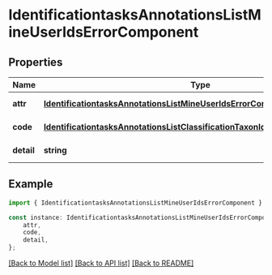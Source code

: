 # IdentificationtasksAnnotationsListMineUserIdsErrorComponent


## Properties

Name | Type | Description | Notes
------------ | ------------- | ------------- | -------------
**attr** | [**IdentificationtasksAnnotationsListMineUserIdsErrorComponentAttr**](IdentificationtasksAnnotationsListMineUserIdsErrorComponentAttr.md) |  | [default to undefined]
**code** | [**IdentificationtasksAnnotationsListClassificationTaxonIdsErrorComponentCode**](IdentificationtasksAnnotationsListClassificationTaxonIdsErrorComponentCode.md) |  | [default to undefined]
**detail** | **string** |  | [default to undefined]

## Example

```typescript
import { IdentificationtasksAnnotationsListMineUserIdsErrorComponent } from 'mosquito-alert';

const instance: IdentificationtasksAnnotationsListMineUserIdsErrorComponent = {
    attr,
    code,
    detail,
};
```

[[Back to Model list]](../README.md#documentation-for-models) [[Back to API list]](../README.md#documentation-for-api-endpoints) [[Back to README]](../README.md)
